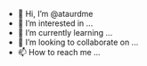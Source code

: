 - 👋 Hi, I’m @ataurdme
- 👀 I’m interested in ...
- 🌱 I’m currently learning ...
- 💞️ I’m looking to collaborate on ...
- 📫 How to reach me ...

<!---
ataurdme/ataurdme is a ✨ special ✨ repository because its `README.md` (this file) appears on your GitHub profile.
You can click the Preview link to take a look at your changes.
--->
